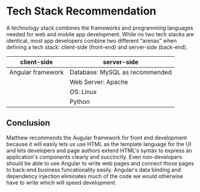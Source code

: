 # Tech Stack Recommendation

A technology stack combines the frameworks and programming languages needed for web and mobile app development. While no two tech stacks are identical, most app developers combine two different “arenas” when defining a tech stack: client-side (front-end) and server-side (back-end).

| client-side          | server-side                              |
| -------------------- | ---------------------------------------- |
| Angular framework    | Database: MySQL as recommended           |
|                      | Web Server: Apache                       |
|                      | OS: Linux                                |
|                      | Python                                   |

## Conclusion
Matthew recommends the Augular framework for front end development because it will easily lets us use HTML as the template language for the UI and lets developers and page authors extend HTML's syntax to express an application's components clearly and succinctly. Even non-developers should be able to use Angular to write web pages and connect those pages to back-end business funcationality easily.  Angular's data binding and dependency injection eliminates much of the code we would otherwise have to write which will speed development.

<br>



